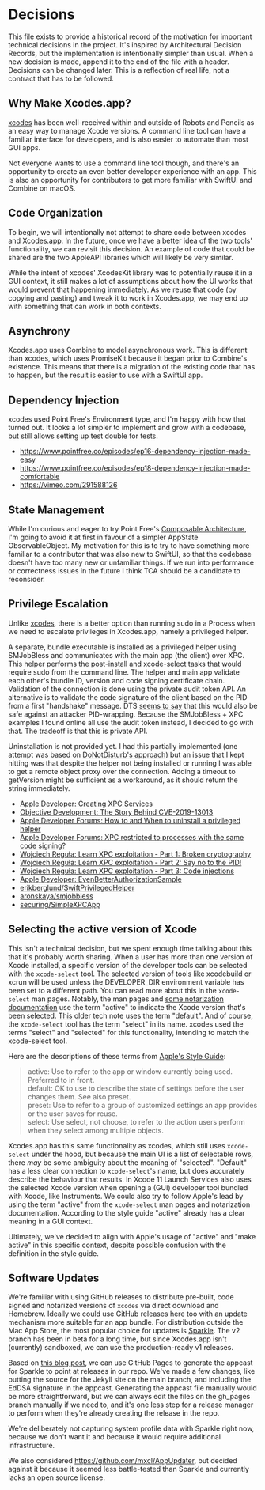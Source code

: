 # Decisions

This file exists to provide a historical record of the motivation for important technical decisions in the project. It's inspired by Architectural Decision Records, but the implementation is intentionally simpler than usual. When a new decision is made, append it to the end of the file with a header. Decisions can be changed later. This is a reflection of real life, not a contract that has to be followed.

## Why Make Xcodes.app?

[xcodes](https://github.com/RobotsAndPencils/xcodes) has been well-received within and outside of Robots and Pencils as an easy way to manage Xcode versions. A command line tool can have a familiar interface for developers, and is also easier to automate than most GUI apps.

Not everyone wants to use a command line tool though, and there's an opportunity to create an even better developer experience with an app. This is also an opportunity for contributors to get more familiar with SwiftUI and Combine on macOS. 

## Code Organization

To begin, we will intentionally not attempt to share code between xcodes and Xcodes.app. In the future, once we have a better idea of the two tools' functionality, we can revisit this decision. An example of code that could be shared are the two AppleAPI libraries which will likely be very similar.

While the intent of xcodes' XcodesKit library was to potentially reuse it in a GUI context, it still makes a lot of assumptions about how the UI works that would prevent that happening immediately. As we reuse that code (by copying and pasting) and tweak it to work in Xcodes.app, we may end up with something that can work in both contexts. 

## Asynchrony

Xcodes.app uses Combine to model asynchronous work. This is different than xcodes, which uses PromiseKit because it began prior to Combine's existence. This means that there is a migration of the existing code that has to happen, but the result is easier to use with a SwiftUI app.

## Dependency Injection

xcodes used Point Free's Environment type, and I'm happy with how that turned out. It looks a lot simpler to implement and grow with a codebase, but still allows setting up test double for tests.

- https://www.pointfree.co/episodes/ep16-dependency-injection-made-easy
- https://www.pointfree.co/episodes/ep18-dependency-injection-made-comfortable
- https://vimeo.com/291588126

## State Management

While I'm curious and eager to try Point Free's [Composable Architecture](https://github.com/pointfreeco/swift-composable-architecture), I'm going to avoid it at first in favour of a simpler AppState ObservableObject. My motivation for this is to try to have something more familiar to a contributor that was also new to SwiftUI, so that the codebase doesn't have too many new or unfamiliar things. If we run into performance or correctness issues in the future I think TCA should be a candidate to reconsider.

## Privilege Escalation

Unlike [xcodes](https://github.com/RobotsAndPencils/xcodes/blob/master/DECISIONS.md#privilege-escalation), there is a better option than running sudo in a Process when we need to escalate privileges in Xcodes.app, namely a privileged helper.

A separate, bundle executable is installed as a privileged helper using SMJobBless and communicates with the main app (the client) over XPC. This helper performs the post-install and xcode-select tasks that would require sudo from the command line. The helper and main app validate each other's bundle ID, version and code signing certificate chain. Validation of the connection is done using the private audit token API. An alternative is to validate the code signature of the client based on the PID from a first "handshake" message. DTS [seems to say](https://developer.apple.com/forums/thread/72881#420409022) that this would also be safe against an attacker PID-wrapping. Because the SMJobBless + XPC examples I found online all use the audit token instead, I decided to go with that. The tradeoff is that this is private API.

Uninstallation is not provided yet. I had this partially implemented (one attempt was based on [DoNotDisturb's approach](https://github.com/objective-see/DoNotDisturb/blob/237b19800fa356f830d1c02715a9a75be08b8924/configure/Helper/HelperInterface.m#L123)) but an issue that I kept hitting was that despite the helper not being installed or running I was able to get a remote object proxy over the connection. Adding a timeout to getVersion might be sufficient as a workaround, as it should return the string immediately.

- [Apple Developer: Creating XPC Services](https://developer.apple.com/library/archive/documentation/MacOSX/Conceptual/BPSystemStartup/Chapters/CreatingXPCServices.html)
- [Objective Development: The Story Behind CVE-2019-13013](https://blog.obdev.at/what-we-have-learned-from-a-vulnerability/)
- [Apple Developer Forums: How to and When to uninstall a privileged helper](https://developer.apple.com/forums/thread/66821)
- [Apple Developer Forums: XPC restricted to processes with the same code signing?](https://developer.apple.com/forums/thread/72881#419817)
- [Wojciech Reguła: Learn XPC exploitation - Part 1: Broken cryptography](https://wojciechregula.blog/post/learn-xpc-exploitation-part-1-broken-cryptography/)
- [Wojciech Reguła: Learn XPC exploitation - Part 2: Say no to the PID!](https://wojciechregula.blog/post/learn-xpc-exploitation-part-2-say-no-to-the-pid/)
- [Wojciech Reguła: Learn XPC exploitation - Part 3: Code injections](https://wojciechregula.blog/post/learn-xpc-exploitation-part-3-code-injections/)
- [Apple Developer: EvenBetterAuthorizationSample](https://developer.apple.com/library/archive/samplecode/EvenBetterAuthorizationSample/Introduction/Intro.html)
- [erikberglund/SwiftPrivilegedHelper](https://github.com/erikberglund/SwiftPrivilegedHelper)
- [aronskaya/smjobbless](https://github.com/aronskaya/smjobbless)
- [securing/SimpleXPCApp](https://github.com/securing/SimpleXPCApp)

## Selecting the active version of Xcode

This isn't a technical decision, but we spent enough time talking about this that it's probably worth sharing. When a user has more than one version of Xcode installed, a specific version of the developer tools can be selected with the `xcode-select` tool. The selected version of tools like xcodebuild or xcrun will be used unless the DEVELOPER_DIR environment variable has been set to a different path. You can read more about this in the `xcode-select` man pages. Notably, the man pages and [some notarization documentation](https://developer.apple.com/documentation/xcode/notarizing_macos_software_before_distribution) use the term "active" to indicate the Xcode version that's been selected. [This](https://developer.apple.com/library/archive/technotes/tn2339/_index.html#//apple_ref/doc/uid/DTS40014588-CH1-HOW_DO_I_SELECT_THE_DEFAULT_VERSION_OF_XCODE_TO_USE_FOR_MY_COMMAND_LINE_TOOLS_) older tech note uses the term "default". And of course, the `xcode-select` tool has the term "select" in its name. xcodes used the terms "select" and "selected" for this functionality, intending to match the xcode-select tool.

Here are the descriptions of these terms from [Apple's Style Guide](https://books.apple.com/ca/book/apple-style-guide/id1161855204):

> active: Use to refer to the app or window currently being used. Preferred to in front.  
> default: OK to use to describe the state of settings before the user changes them. See also preset.  
> preset: Use to refer to a group of customized settings an app provides or the user saves for reuse.  
> select: Use select, not choose, to refer to the action users perform when they select among multiple objects.  

Xcodes.app has this same functionality as xcodes, which still uses `xcode-select` under the hood, but because the main UI is a list of selectable rows, there _may_ be some ambiguity about the meaning of "selected". "Default" has a less clear connection to `xcode-select`'s name, but does accurately describe the behaviour that results. In Xcode 11 Launch Services also uses the selected Xcode version when opening a (GUI) developer tool bundled with Xcode, like Instruments. We could also try to follow Apple's lead by using the term "active" from the `xcode-select` man pages and notarization documentation. According to the style guide "active" already has a clear meaning in a GUI context.

Ultimately, we've decided to align with Apple's usage of "active" and "make active" in this specific context, despite possible confusion with the definition in the style guide. 

## Software Updates

We're familiar with using GitHub releases to distribute pre-built, code signed and notarized versions of `xcodes` via direct download and Homebrew. Ideally we could use GitHub releases here too with an update mechanism more suitable for an app bundle. For distribution outside the Mac App Store, the most popular choice for updates is [Sparkle](https://sparkle-project.org). The v2 branch has been in beta for a long time, but since Xcodes.app isn't (currently) sandboxed, we can use the production-ready v1 releases.

Based on [this blog post](https://yiqiu.me/2015/11/19/sparkle-update-on-github/), we can use GitHub Pages to generate the appcast for Sparkle to point at releases in our repo. We've made a few changes, like putting the source for the Jekyll site on the main branch, and including the EdDSA signature in the appcast. Generating the appcast file manually would be more straightforward, but we can always edit the files on the gh_pages branch manually if we need to, and it's one less step for a release manager to perform when they're already creating the release in the repo.

We're deliberately not capturing system profile data with Sparkle right now, because we don't want it and because it would require additional infrastructure.

We also considered https://github.com/mxcl/AppUpdater, but decided against it because it seemed less battle-tested than Sparkle and currently lacks an open source license.
